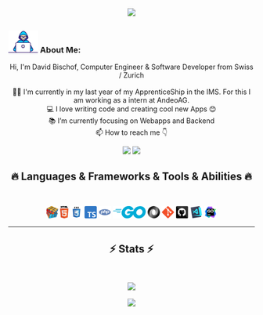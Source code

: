 <!-- Typing animation for your intro -->
<h1 align="center">
  <a href="https://git.io/typing-svg">
    <img src="https://readme-typing-svg.herokuapp.com/?lines=This+is+David+Bischof;Nice+to+meet+you+%F0%9F%91%8B&center=true&size=30">
  </a>
</h1>

###  <img src="./images/Developer.gif" alt="developer gif" height="45px">  About Me:
<p align="center">
  Hi, I'm David Bischof, Computer Engineer & Software Developer from Swiss / Zurich
  <br>
  <br>
  👨‍🎓 I'm currently in my last year of my ApprenticeShip in the IMS. For this I am working as a intern at AndeoAG.
  <br>
  💻 I love writing code and creating cool new Apps  😊
  <br>
  📚 I’m currently focusing on Webapps and Backend
  <br>
  📫 How to reach me 👇
</p>

<!-- Social Links -->
<p align="center">
  <a href="https://www.linkedin.com/in/david-bischof-b6129b288/"><img src="https://img.shields.io/badge/linkedin-%230077B5.svg?&style=for-the-badge&logo=linkedin&logoColor=white" height=23></a>
  <a href="mailto:bischof.david.db@gmail.com"><img src="https://img.shields.io/badge/Gmail-D14836?style=for-the-badge&logo=gmail&logoColor=white" height=23></a>
</p>

<h2 align="center">🔥 Languages & Frameworks & Tools & Abilities 🔥</h2><br>
<p align="center">
  <img title="Problem Solving" height="25" src="./images/problemSolving.png">
  <img title="HTML5" height="25" src="./images/html5.svg">
  <img title="CSS" height="25" src="./images/css.svg">
  <img title="typescript" height="25" src="./images/typescript.png">
  <img title="php" height="25" src="./images/php.svg">
  <img title="GoLang" height="25" src="./images/go.png">
  <img title="JSON" height="25" src="./images/json.svg">
  <img title="Git" height="25" src="./images/git-original.svg">
  <img title="GitHub" height="25" src="./images/github.svg">
  <img title="Visual Studio Code" height="25" src="./images/vscode.png">
  <img title="Go Land" height="25" src="./images/GoLand.svg">
</p>
<hr>

<h2 align="center">⚡ Stats ⚡</h2><br>

<p align="center">
  <a href="https://wakatime.com/@ad72a349-21bf-4eee-a4d3-2b7eae304318">
    <img src="https://wakatime.com/badge/user/ad72a349-21bf-4eee-a4d3-2b7eae304318.svg" />
  </a>
</p>

<p align="center">  
  <!-- GitHub Stats -->
  <a href="https://github.com/DaniDevOfficial/">
    <img width=325 src="https://github-readme-stats.vercel.app/api/top-langs/?username=DaniDevOfficial&hide=c%23,powershell,Mathematica,Ruby,Objective-C,Objective-C%2b%2b,Cuda&title_color=61dafb&text_color=ffffff&icon_color=61dafb&bg_color=20232a&langs_count=8&layout=compact&border_color=61dafb&hide_border=true" />
  </a>
</p>
